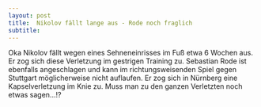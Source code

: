 ```yaml
---
layout: post
title:  Nikolov fällt lange aus - Rode noch fraglich
subtitle:  
---
```


Oka Nikolov fällt wegen eines Sehneneinrisses im Fuß etwa 6 Wochen aus. Er zog sich diese Verletzung im gestrigen Training zu. Sebastian Rode ist ebenfalls angeschlagen und kann im richtungsweisenden Spiel gegen Stuttgart möglicherweise nicht auflaufen. Er zog sich in Nürnberg eine Kapselverletzung im Knie zu. Muss man zu den ganzen Verletzten noch etwas sagen...!?


